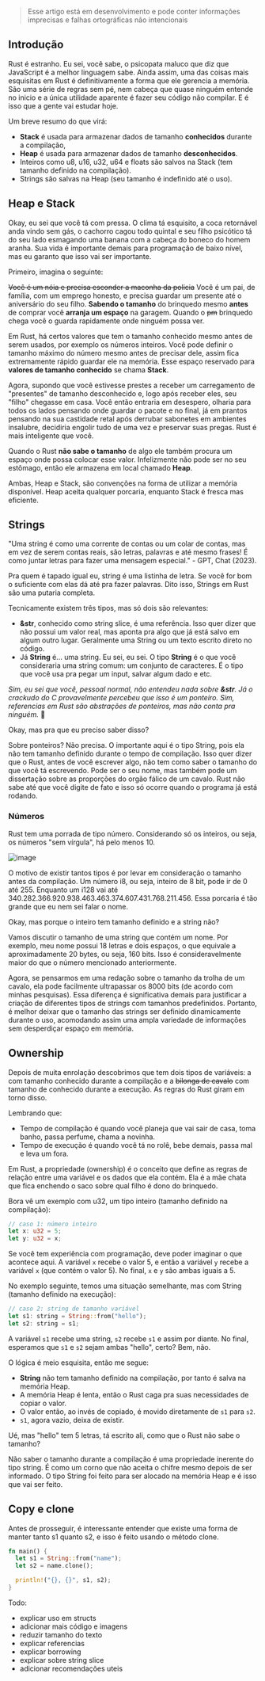 > Esse artigo está em desenvolvimento e pode conter informações imprecisas e falhas ortográficas não intencionais

## Introdução

Rust é estranho. Eu sei, você sabe, o psicopata maluco que diz que JavaScript é a melhor linguagem sabe. Ainda assim, uma das coisas mais esquisitas em Rust é definitivamente a forma que ele gerencia a memória. São uma série de regras sem pé, nem cabeça que quase ninguém entende no inicio e a única utilidade aparente é fazer seu código não compilar. E é isso que a gente vai estudar hoje.

Um breve resumo do que virá:

- **Stack** é usada para armazenar dados de tamanho **conhecidos** durante a compilação,
- **Heap** é usada para armazenar dados de tamanho **desconhecidos**.
- Inteiros como u8, u16, u32, u64 e floats são salvos na Stack (tem tamanho definido na compilação).
- Strings são salvas na Heap (seu tamanho é indefinido até o uso).

## Heap e Stack

Okay, eu sei que você tá com pressa. O clima tá esquisito, a coca retornável anda vindo sem gás, o cachorro cagou todo quintal e seu filho psicótico tá do seu lado esmagando uma banana com a cabeça do boneco do homem aranha. Sua vida é importante demais para programação de baixo nível, mas eu garanto que isso vai ser importante. 

Primeiro, imagina o seguinte: 

~~Você é um nóia e precisa esconder a maconha da policia~~  Você é um pai, de família, com um emprego honesto, e precisa guardar um presente até o aniversário do seu filho. **Sabendo o tamanho** do brinquedo mesmo **antes** de comprar você **arranja um espaço** na garagem. Quando o ~~pm~~ brinquedo chega você o guarda rapidamente onde ninguém possa ver.

Em Rust, há certos valores que tem o tamanho conhecido mesmo antes de serem usados, por exemplo os números inteiros. Você pode definir o tamanho máximo do número mesmo antes de precisar dele, assim fica extremamente rápido guardar ele na memória. Esse espaço reservado para **valores de tamanho conhecido** se chama **Stack**.

Agora, supondo que você estivesse prestes a receber um carregamento de "presentes" de tamanho desconhecido e, logo após receber eles, seu "filho" chegasse em casa. Você então entraria em desespero, olharia para todos os lados pensando onde guardar o pacote e no final, já em prantos pensando na sua castidade retal após derrubar sabonetes em ambientes insalubre, decidiria engolir tudo de uma vez e preservar suas pregas. Rust é mais inteligente que você.

Quando o Rust **não sabe o tamanho** de algo ele também procura um espaço onde possa colocar esse valor. Infelizmente não pode ser no seu estômago, então ele armazena em local chamado **Heap**. 

Ambas, Heap e Stack, são convenções na forma de utilizar a memória disponível. Heap aceita qualquer porcaria, enquanto Stack é fresca mas eficiente. 

## Strings

"Uma string é como uma corrente de contas ou um colar de contas, mas em vez de serem contas reais, são letras, palavras e até mesmo frases! É como juntar letras para fazer uma mensagem especial." - GPT, Chat (2023).

Pra quem é tapado igual eu, string é uma listinha de letra. Se você for bom o suficiente com elas dá até pra fazer palavras. Dito isso, Strings em Rust são uma putaria completa. 

Tecnicamente existem três tipos, mas só dois são relevantes:

- **&str**, conhecido como string slice, é uma referência. Isso quer dizer que não possui um valor real, mas aponta pra algo que já está salvo em algum outro lugar. Geralmente uma String ou um texto escrito direto no código. 
- Já **String** é... uma string. Eu sei, eu sei. O tipo **String** é o que você consideraria uma string comum:  um conjunto de caracteres. É o tipo que você usa pra pegar um input, salvar algum dado e etc.

_Sim, eu sei que você, pessoal normal, não entendeu nada sobre **&str**. Já o crackudo do C provavelmente percebeu que isso é um ponteiro. Sim, referencias em Rust são abstrações de ponteiros, mas não conta pra ninguém._ 🤫

Okay, mas pra que eu preciso saber disso? 

Sobre ponteiros? Não precisa. O importante aqui é o tipo String, pois ela não tem tamanho definido durante o tempo de compilação. Isso quer dizer que o Rust, antes de você escrever algo, não tem como saber o tamanho do que você tá escrevendo. Pode ser o seu nome, mas também pode um dissertação sobre as proporções do orgão fálico de um cavalo. Rust não sabe até que você digite de fato e isso só ocorre quando o programa já está rodando. 

### Números

Rust tem uma porrada de tipo número. Considerando só os inteiros, ou seja, os números "sem vírgula", há pelo menos 10. 

![image](https://github.com/NotFoundIsTaken/Articles/assets/49632633/f63f5194-2430-4654-926b-292c925cba26)

O motivo de existir tantos tipos é por levar em consideração o tamanho antes da compilação. Um número i8, ou seja, inteiro de 8 bit, pode ir de 0 até 255. Enquanto um i128 vai até 340.282.366.920.938.463.463.374.607.431.768.211.456. Essa porcaria é tão grande que eu nem sei falar o nome. 

Okay, mas porque o inteiro tem tamanho definido e a string não? 

Vamos discutir o tamanho de uma string que contém um nome. Por exemplo, meu nome possui 18 letras e dois espaços, o que equivale a aproximadamente 20 bytes, ou seja, 160 bits. Isso é consideravelmente maior do que o número mencionado anteriormente.

Agora, se pensarmos em uma redação sobre o tamanho da trolha de um cavalo, ela pode facilmente ultrapassar os 8000 bits (de acordo com minhas pesquisas). Essa diferença é significativa demais para justificar a criação de diferentes tipos de strings com tamanhos predefinidos. Portanto, é melhor deixar que o tamanho das strings ser definido dinamicamente durante o uso, acomodando assim uma ampla variedade de informações sem desperdiçar espaço em memória.

## Ownership

Depois de muita enrolação descobrimos que tem dois tipos de variáveis: a com tamanho conhecido durante a compilação e a ~~bilonga de cavalo~~ com tamanho de conhecido durante a execução. As regras do Rust giram em torno disso. 

Lembrando que:

- Tempo de compilação é quando você planeja que vai sair de casa, toma banho, passa perfume, chama a novinha.
- Tempo de execução é quando você tá no rolê, bebe demais, passa mal e leva um fora. 

Em Rust, a propriedade (ownership) é o conceito que define as regras de relação entre uma variável e os dados que ela contém. Ela é a mãe chata que fica enchendo o saco sobre qual filho é dono do brinquedo. 

Bora vê um exemplo com u32, um tipo inteiro (tamanho definido na compilação):

```Rust
// caso 1: número inteiro
let x: u32 = 5;
let y: u32 = x;
```

Se você tem experiência com programação, deve poder imaginar o que acontece aqui. A variável `x` recebe o valor 5, e então a variável `y` recebe a variável `x` (que contém o valor 5). No final, `x` e `y` são ambas iguais a 5.

No exemplo seguinte, temos uma situação semelhante, mas com String (tamanho definido na execução):

```Rust
// caso 2: string de tamanho variável
let s1: string = String::from("hello");
let s2: string = s1;
```

A variável `s1` recebe uma string, `s2` recebe `s1` e assim por diante. No final, esperamos que `s1` e `s2` sejam ambas "hello", certo? Bem, não.

O lógica é meio esquisita, então me segue:

- **String** não tem tamanho definido na compilação, por tanto é salva na memória Heap.
- A memória Heap é lenta, então o Rust caga pra suas necessidades de copiar o valor.
- O valor então, ao invés de copiado, é movido diretamente de `s1` para `s2`.
- `s1`, agora vazio, deixa de existir.

Ué, mas "hello" tem 5 letras, tá escrito ali, como que o Rust não sabe o tamanho?

Não saber o tamanho durante a compilação é uma propriedade inerente do tipo string. É como um corno que não aceita o chifre mesmo depois de ser informado. O tipo String foi feito para ser alocado na memória Heap e é isso que vai ser feito. 

## Copy e clone

Antes de prosseguir, é interessante entender que existe uma forma de manter tanto s1 quanto s2, e isso é feito usando o método clone. 

```Rust
fn main() {
  let s1 = String::from("name");
  let s2 = name.clone();

  println!("{}, {}", s1, s2);
}
```

Todo:
- explicar uso em structs
- adicionar mais código e imagens
- reduzir tamanho do texto
- explicar referencias
- explicar borrowing
- explicar sobre string slice
- adicionar recomendações uteis
